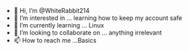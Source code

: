 - 👋 Hi, I’m @WhiteRabbit214
- 👀 I’m interested in ... learning how to keep my account safe
- 🌱 I’m currently learning ... Linux
- 💞️ I’m looking to collaborate on ... anything irrelevant
- 📫 How to reach me ...Basics
<!---
WhiteRabbit214/WhiteRabbit214 is a ✨ special ✨ repository because its `README.md` (this file) appears on your GitHub profile.
You can click the Preview link to take a look at your changes.
--->
